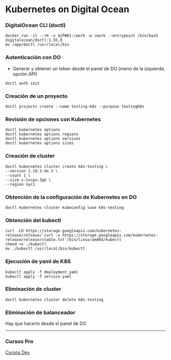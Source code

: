 # Kubernetes on Digital Ocean

### DigitalOcean CLI (doctl)

```
docker run -it --rm -v ${PWD}:/work -w /work --entrypoint /bin/bash digitalocean/doctl:1.55.0
mv /app/doctl /usr/local/bin
```

### Autenticación con DO

- Generar y obtener un token desde el panel de DO (menú de la izquierda, opción API)

```
doctl auth init
```

### Creación de un proyecto

```
doctl projects create --name testing-k8s --purpose testingK8s
```

### Revisión de opciones con Kubernetes

```
doctl kubernetes options
doctl kubernetes options regions
doctl kubernetes options versions
doctl kubernetes options sizes
```

### Creación de cluster

```
doctl kubernetes cluster create k8s-testing \
--version 1.19.3-do.3 \
--count 1 \
--size s-1vcpu-2gb \
--region nyc1
```

### Obtención de la configuración de Kubernetes en DO

```
doctl kubernetes cluster kubeconfig save k8s-testing
```

### Obtención del kubectl

```
curl -LO https://storage.googleapis.com/kubernetes-release/release/`curl -s https://storage.googleapis.com/kubernetes-release/release/stable.txt`/bin/linux/amd64/kubectl
chmod +x ./kubectl
mv ./kubectl /usr/local/bin/kubectl
```

### Ejecución de yaml de K8S

```
kubeclt apply -f deployment.yaml
kubectl apply -f service.yaml
```

### Eliminación de cluster

```
doctl kubernetes cluster delete k8s-testing
```

### Eliminación de balanceador

Hay que hacerlo desde el panel de DO

---

### Cursos Pro

[Cursos Dev](https://cursos-dev.com)
